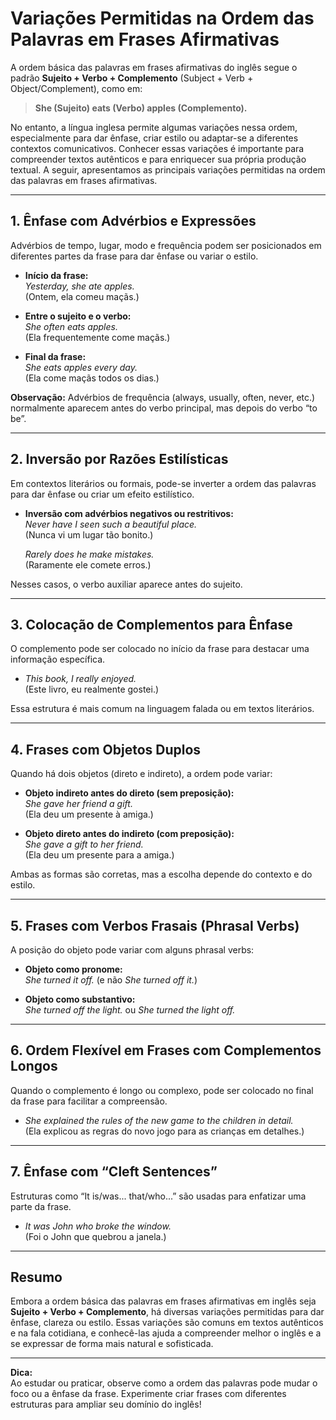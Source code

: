 # Variações Permitidas na Ordem das Palavras em Frases Afirmativas

A ordem básica das palavras em frases afirmativas do inglês segue o padrão **Sujeito + Verbo + Complemento** (Subject + Verb + Object/Complement), como em:

> **She (Sujeito) eats (Verbo) apples (Complemento).**

No entanto, a língua inglesa permite algumas variações nessa ordem, especialmente para dar ênfase, criar estilo ou adaptar-se a diferentes contextos comunicativos. Conhecer essas variações é importante para compreender textos autênticos e para enriquecer sua própria produção textual. A seguir, apresentamos as principais variações permitidas na ordem das palavras em frases afirmativas.

---

## 1. Ênfase com Advérbios e Expressões

Advérbios de tempo, lugar, modo e frequência podem ser posicionados em diferentes partes da frase para dar ênfase ou variar o estilo.

- **Início da frase:**  
  _Yesterday, she ate apples._  
  (Ontem, ela comeu maçãs.)

- **Entre o sujeito e o verbo:**  
  _She often eats apples._  
  (Ela frequentemente come maçãs.)

- **Final da frase:**  
  _She eats apples every day._  
  (Ela come maçãs todos os dias.)

**Observação:** Advérbios de frequência (always, usually, often, never, etc.) normalmente aparecem antes do verbo principal, mas depois do verbo “to be”.

---

## 2. Inversão por Razões Estilísticas

Em contextos literários ou formais, pode-se inverter a ordem das palavras para dar ênfase ou criar um efeito estilístico.

- **Inversão com advérbios negativos ou restritivos:**  
  _Never have I seen such a beautiful place._  
  (Nunca vi um lugar tão bonito.)

  _Rarely does he make mistakes._  
  (Raramente ele comete erros.)

Nesses casos, o verbo auxiliar aparece antes do sujeito.

---

## 3. Colocação de Complementos para Ênfase

O complemento pode ser colocado no início da frase para destacar uma informação específica.

- _This book, I really enjoyed._  
  (Este livro, eu realmente gostei.)

Essa estrutura é mais comum na linguagem falada ou em textos literários.

---

## 4. Frases com Objetos Duplos

Quando há dois objetos (direto e indireto), a ordem pode variar:

- **Objeto indireto antes do direto (sem preposição):**  
  _She gave her friend a gift._  
  (Ela deu um presente à amiga.)

- **Objeto direto antes do indireto (com preposição):**  
  _She gave a gift to her friend._  
  (Ela deu um presente para a amiga.)

Ambas as formas são corretas, mas a escolha depende do contexto e do estilo.

---

## 5. Frases com Verbos Frasais (Phrasal Verbs)

A posição do objeto pode variar com alguns phrasal verbs:

- **Objeto como pronome:**  
  _She turned it off._ (e não _She turned off it._)

- **Objeto como substantivo:**  
  _She turned off the light._ ou _She turned the light off._

---

## 6. Ordem Flexível em Frases com Complementos Longos

Quando o complemento é longo ou complexo, pode ser colocado no final da frase para facilitar a compreensão.

- _She explained the rules of the new game to the children in detail._  
  (Ela explicou as regras do novo jogo para as crianças em detalhes.)

---

## 7. Ênfase com “Cleft Sentences”

Estruturas como “It is/was... that/who...” são usadas para enfatizar uma parte da frase.

- _It was John who broke the window._  
  (Foi o John que quebrou a janela.)

---

## Resumo

Embora a ordem básica das palavras em frases afirmativas em inglês seja **Sujeito + Verbo + Complemento**, há diversas variações permitidas para dar ênfase, clareza ou estilo. Essas variações são comuns em textos autênticos e na fala cotidiana, e conhecê-las ajuda a compreender melhor o inglês e a se expressar de forma mais natural e sofisticada.

---

**Dica:**  
Ao estudar ou praticar, observe como a ordem das palavras pode mudar o foco ou a ênfase da frase. Experimente criar frases com diferentes estruturas para ampliar seu domínio do inglês!